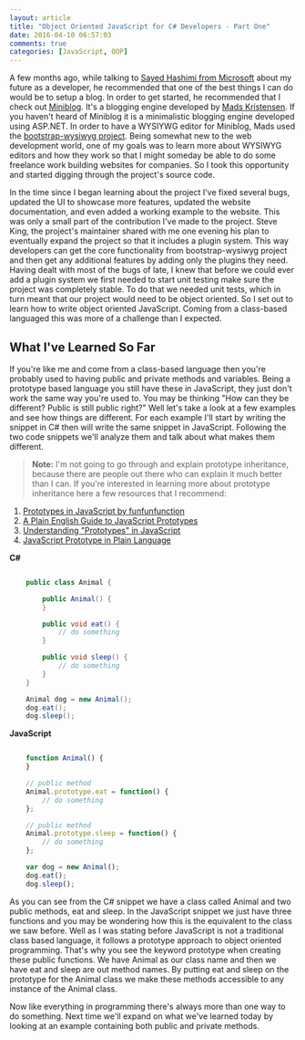 ```yaml
---
layout: article
title: "Object Oriented JavaScript for C# Developers - Part One"
date: 2016-04-10 06:57:03
comments: true
categories: [JavaScript, OOP]
---
```


A few months ago, while talking to [Sayed Hashimi from Microsoft](https://twitter.com/sayedihashimi) about my future as a developer, he recommended that one of the best things I can do would be to setup a blog. In order to get started, he recommended that I check out [Miniblog](https://github.com/madskristensen/MiniBlog). It's a blogging engine developed by [Mads Kristensen](https://twitter.com/mkristensen). If you haven't heard of Miniblog it is a minimalistic blogging engine developed using ASP.NET. In order to have a WYSIYWG editor for Miniblog, Mads used the [bootstrap-wysiwyg project](https://github.com/steveathon/bootstrap-wysiwyg). Being somewhat new to the web development world, one of my goals was to learn more about WYSIWYG editors and how they work so that I might someday be able to do some freelance work building websites for companies. So I took this opportunity and started digging through the project's source code.

In the time since I began learning about the project I've fixed several bugs, updated the UI to showcase more features, updated the website documentation, and even added a working example to the website. This was only a small part of the contribution I've made to the project. Steve King, the project's maintainer shared with me one evening his plan to eventually expand the project so that it includes a plugin system. This way developers can get the core functionality from bootstrap-wysiwyg project and then get any additional features by adding only the plugins they need. Having dealt with most of the bugs of late, I knew that before we could ever add a plugin system we first needed to start unit testing make sure the project was completely stable. To do that we needed unit tests, which in turn meant that our project would need to be object oriented. So I set out to learn how to write object oriented JavaScript. Coming from a class-based languaged this was more of a challenge than I expected.

## What I've Learned So Far

If you're like me and come from a class-based language then you're probably used to having public and private methods and variables. Being a prototype based language you still have these in JavaScript, they just don't work the same way you're used to. You may be thinking "How can they be different? Public is still public right?" Well let's take a look at a few examples and see how things are different. For each example I'll start by writing the snippet in C# then will write the same snippet in JavaScript. Following the two code snippets we'll analyze them and talk about what makes them different.

  > **Note:** I'm not going to go through and explain prototype inheritance, because there are people out there who can explain it much better than I can. If you're interested in learning more about prototype inheritance here a few resources that I recommend:

1. [Prototypes in JavaScript by funfunfunction](https://youtu.be/riDVvXZ_Kb4)
2. [A Plain English Guide to JavaScript Prototypes](http://sporto.github.io/blog/2013/02/22/a-plain-english-guide-to-javascript-prototypes/)
3. [Understanding "Prototypes" in JavaScript](http://yehudakatz.com/2011/08/12/understanding-prototypes-in-javascript/)
4. [JavaScript Prototype in Plain Language](http://javascriptissexy.com/javascript-prototype-in-plain-detailed-language/)

**C#**

```csharp

    public class Animal {

        public Animal() {
        }

        public void eat() {
            // do something
        }

        public void sleep() {
            // do something
        }
    }

    Animal dog = new Animal();
    dog.eat();
    dog.sleep();
```

**JavaScript**

```js

    function Animal() {
    }

    // public method
    Animal.prototype.eat = function() {
        // do something
    };

    // public method
    Animal.prototype.sleep = function() {
        // do something
    };

    var dog = new Animal();
    dog.eat();
    dog.sleep();
```

As you can see from the C# snippet we have a class called Animal and two public methods, eat and sleep. In the JavaScript snippet we just have three functions and you may be wondering how this is the equivalent to the class we saw before. Well as I was stating before JavaScript is not a traditional class based language, it follows a prototype approach to object oriented programming. That's why you see the keyword prototype when creating these public functions. We have Animal as our class name and then we have eat and sleep are out method names. By putting eat and sleep on the prototype for the Animal class we make these methods accessible to any instance of the Animal class.

Now like everything in programming there's always more than one way to do something. Next time we'll expand on what we've learned today by looking at an example containing both public and private methods.